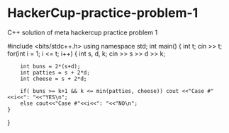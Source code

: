 # HackerCup-practice-problem-1
C++ solution of meta hackercup practice problem 1

#include <bits/stdc++.h>
using namespace std;
int main() {
    int t; cin >> t;
    for(int i = 1; i <= t; i++) {
        int s, d, k;
        cin >> s >> d >> k;

        int buns = 2*(s+d);
        int patties = s + 2*d;
        int cheese = s + 2*d;

        if( buns >= k+1 && k <= min(patties, cheese)) cout <<"Case #"<<i<<": "<<"YES\n";
        else cout<<"Case #"<<i<<": "<<"NO\n";
    }
}
